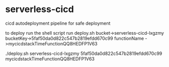 # serverless-cicd
cicd autodeployment pipeline for safe deployment


to deploy run the shell script
run deploy.sh bucket->serverless-cicd-lxgzmy bucketKey->5faf50da0d822c547b2819efdd670c99 functionName ->mycicdstackTimeFunctionQQ8HEDFP1V63

./deploy.sh serverless-cicd-lxgzmy 5faf50da0d822c547b2819efdd670c99 mycicdstackTimeFunctionQQ8HEDFP1V63